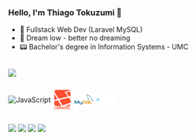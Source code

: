 ### Hello, I'm Thiago Tokuzumi 👋

- 🌱 Fullstack Web Dev (Laravel MySQL)
- 💪 Dream low - better no dreaming
- 📟 Bachelor's degree in Information Systems - UMC
<br>

<img height="140em" src="https://github-readme-stats.vercel.app/api/top-langs/?username=thiagotokuzumi&layout=compact&langs_count=8&theme=highcontrast&custom_title=Most%20used"/>
  
<div style="display: inline_block">
  
  ### 
  
  <img align="center" alt="JavaScript" width="40" src="https://raw.githubusercontent.com/jmnote/z-icons/master/svg/javascript.svg">
  <img align="center" alt="Laravel" width="40" src="https://github.com/devicons/devicon/blob/master/icons/laravel/laravel-plain-wordmark.svg">
  <img align="center" alt="MySQL" width="40" src="https://github.com/devicons/devicon/blob/master/icons/mysql/mysql-original-wordmark.svg" />
  <img align="center" alt="Tailwind" width="40" src="https://github.com/devicons/devicon/blob/master/icons/tailwindcss/tailwindcss-original-wordmark.svg" />
   
  ##
  
<div> 
  <a href="https://www.linkedin.com/in/thiago-tokuzumi/" target="_blank"><img src="https://img.shields.io/badge/-LinkedIn-%230077B5?style=for-the-badge&logo=linkedin&logoColor=white" target="_blank"></a> 
  <a href = "mailto:thiagotokuzumi@gmail.com"><img src="https://img.shields.io/badge/-Gmail-%23333?style=for-the-badge&logo=gmail&logoColor=white" target="_blank"></a>
  <a href="https://wa.me/11957714130/?text=Ol%C3%A1%20Thiago,%20vim%20atrav%C3%A9s%20do%20seu%20GitHub!%20Vamos%20conversar!?" target="_blank"><img src="https://img.shields.io/badge/WhatsApp-25D366?style=for-the-badge&logo=whatsapp&logoColor=white" target="_blank"></a> 
  <a href="https://instagram.com/thiago.tokuzumi" target="_blank"><img src="https://img.shields.io/badge/-Instagram-%23E4405F?style=for-the-badge&logo=instagram&logoColor=white" target="_blank"></a>
